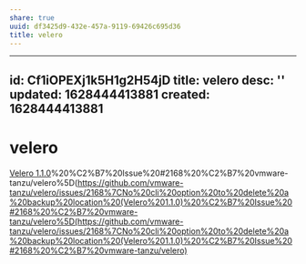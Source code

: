```yaml
---
share: true
uuid: df3425d9-432e-457a-9119-69426c695d36
title: velero
---
```

---
id: Cf1iOPEXj1k5H1g2H54jD
title: velero
desc: ''
updated: 1628444413881
created: 1628444413881
---
# velero
[Velero 1.1.0](/undefined)%20%C2%B7%20Issue%20#2168%20%C2%B7%20vmware-tanzu/velero%5D(https://github.com/vmware-tanzu/velero/issues/2168%7CNo%20cli%20option%20to%20delete%20a%20backup%20location%20(Velero%201.1.0)%20%C2%B7%20Issue%20#2168%20%C2%B7%20vmware-tanzu/velero%5D(https://github.com/vmware-tanzu/velero/issues/2168%7CNo%20cli%20option%20to%20delete%20a%20backup%20location%20(Velero%201.1.0)%20%C2%B7%20Issue%20#2168%20%C2%B7%20vmware-tanzu/velero)